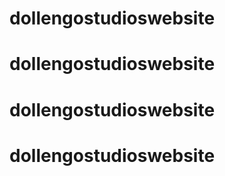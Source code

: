 # dollengostudioswebsite
# dollengostudioswebsite
# dollengostudioswebsite
# dollengostudioswebsite
